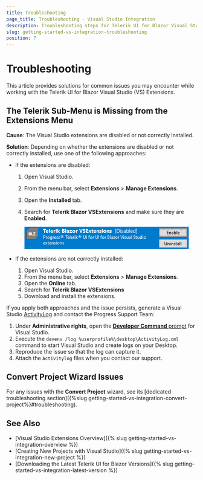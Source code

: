 ```yaml
---
title: Troubleshooting
page_title: Troubleshooting - Visual Studio Integration
description: Troubleshooting steps for Telerik UI for Blazor Visual Studio extensions.
slug: getting-started-vs-integration-troubleshooting
position: 7
---
```


# Troubleshooting

This article provides solutions for common issues you may encounter while working with the Telerik UI for Blazor Visual Studio (VS) Extensions.

## The Telerik Sub-Menu is Missing from the Extensions Menu

**Cause**: The Visual Studio extensions are disabled or not correctly installed.

**Solution**: Depending on whether the extensions are disabled or not correctly installed, use one of the following approaches:

* If the extensions are disabled:

   1. Open Visual Studio.
   1. From the menu bar, select **Extensions** > **Manage Extensions**.
   1. Open the **Installed** tab.
   1. Search for **Telerik Blazor VSExtensions** and make sure they are **Enabled**.

      ![Troubleshooting when the VS extension is disabled](images/enable-extensions.png)

* If the extensions are not correctly installed:

   1. Open Visual Studio.
   1. From the menu bar, select **Extensions** > **Manage Extensions**.
   1. Open the **Online** tab.
   1. Search for **Telerik Blazor VSExtensions**
   1. Download and install the extensions.

If you apply both approaches and the issue persists, generate a Visual Studio [ActivityLog](https://docs.microsoft.com/en-us/visualstudio/ide/reference/log-devenv-exe?view=vs-2019) and contact the Progress Support Team:

1. Under **Administrative rights**, open the [**Developer Command** prompt](https://docs.microsoft.com/en-us/dotnet/framework/tools/developer-command-prompt-for-vs) for Visual Studio.
1. Execute the `devenv /log %userprofile%\desktop\ActivityLog.xml` command to start Visual Studio and create logs on your Desktop.
1. Reproduce the issue so that the log can capture it.
1. Attach the `Activitylog` files when you contact our support.



## Convert Project Wizard Issues

For any issues with the **Convert Project** wizard, see its [dedicated troubleshooting section]({%slug getting-started-vs-integration-convert-project%}#troubleshooting).



## See Also

* [Visual Studio Extensions Overview]({% slug getting-started-vs-integration-overview %})
* [Creating New Projects with Visual Studio]({% slug getting-started-vs-integration-new-project %})
* [Downloading the Latest Telerik UI for Blazor Versions]({% slug getting-started-vs-integration-latest-version %})
